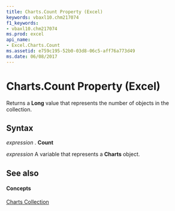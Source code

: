 ```yaml
---
title: Charts.Count Property (Excel)
keywords: vbaxl10.chm217074
f1_keywords:
- vbaxl10.chm217074
ms.prod: excel
api_name:
- Excel.Charts.Count
ms.assetid: e759c195-52b0-03d8-06c5-aff76a773d49
ms.date: 06/08/2017
---
```



# Charts.Count Property (Excel)

Returns a **Long** value that represents the number of objects in the collection.


## Syntax

 _expression_ . **Count**

 _expression_ A variable that represents a **Charts** object.


## See also


#### Concepts


[Charts Collection](charts-object-excel.md)

